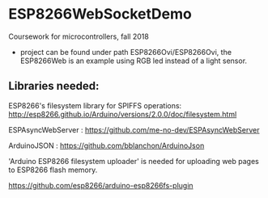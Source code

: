 # ESP8266WebSocketDemo
Coursework for microcontrollers, fall 2018
- project can be found under path ESP8266Ovi/ESP8266Ovi, the ESP8266Web is an example using RGB led instead of a light sensor. 


## Libraries needed:
    
ESP8266's filesystem library for SPIFFS operations: http://esp8266.github.io/Arduino/versions/2.0.0/doc/filesystem.html

ESPAsyncWebServer : https://github.com/me-no-dev/ESPAsyncWebServer

ArduinoJSON : https://github.com/bblanchon/ArduinoJson

'Arduino ESP8266 filesystem uploader' is needed for uploading web pages 
to ESP8266 flash memory. 

https://github.com/esp8266/arduino-esp8266fs-plugin

